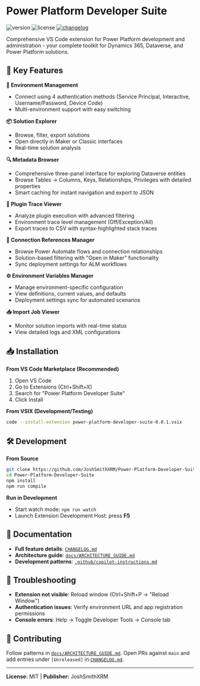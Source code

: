 # Power Platform Developer Suite

![version](https://img.shields.io/badge/version-0.0.1-blue)
![license](https://img.shields.io/badge/license-MIT-green)
[![changelog](https://img.shields.io/badge/changelog-CHANGELOG-blue)](./CHANGELOG.md)

Comprehensive VS Code extension for Power Platform development and administration - your complete toolkit for Dynamics 365, Dataverse, and Power Platform solutions.

## 🚀 Key Features

**🔌 Environment Management**
- Connect using 4 authentication methods (Service Principal, Interactive, Username/Password, Device Code)
- Multi-environment support with easy switching

**📦 Solution Explorer**
- Browse, filter, export solutions
- Open directly in Maker or Classic interfaces
- Real-time solution analysis

**🔍 Metadata Browser**
- Comprehensive three-panel interface for exploring Dataverse entities
- Browse Tables → Columns, Keys, Relationships, Privileges with detailed properties
- Smart caching for instant navigation and export to JSON

**🔧 Plugin Trace Viewer**
- Analyze plugin execution with advanced filtering
- Environment trace level management (Off/Exception/All)
- Export traces to CSV with syntax-highlighted stack traces

**🔗 Connection References Manager**
- Browse Power Automate flows and connection relationships
- Solution-based filtering with "Open in Maker" functionality
- Sync deployment settings for ALM workflows

**⚙️ Environment Variables Manager**
- Manage environment-specific configuration
- View definitions, current values, and defaults
- Deployment settings sync for automated scenarios

**📥 Import Job Viewer**
- Monitor solution imports with real-time status
- View detailed logs and XML configurations

## 📥 Installation

**From VS Code Marketplace (Recommended)**
1. Open VS Code
2. Go to Extensions (Ctrl+Shift+X)
3. Search for "Power Platform Developer Suite"
4. Click Install

**From VSIX (Development/Testing)**
```bash
code --install-extension power-platform-developer-suite-0.0.1.vsix
```

## 🛠️ Development

**From Source**
```bash
git clone https://github.com/JoshSmithXRM/Power-Platform-Developer-Suite.git
cd Power-Platform-Developer-Suite
npm install
npm run compile
```

**Run in Development**
- Start watch mode: `npm run watch`
- Launch Extension Development Host: press **F5**

## 🔗 Documentation

- **Full feature details**: [`CHANGELOG.md`](./CHANGELOG.md)
- **Architecture guide**: [`docs/ARCHITECTURE_GUIDE.md`](./docs/ARCHITECTURE_GUIDE.md)
- **Development patterns**: [`.github/copilot-instructions.md`](./.github/copilot-instructions.md)

## 🚨 Troubleshooting

- **Extension not visible**: Reload window (Ctrl+Shift+P → "Reload Window")
- **Authentication issues**: Verify environment URL and app registration permissions
- **Console errors**: Help → Toggle Developer Tools → Console tab

## 🤝 Contributing

Follow patterns in [`docs/ARCHITECTURE_GUIDE.md`](./docs/ARCHITECTURE_GUIDE.md). Open PRs against `main` and add entries under `[Unreleased]` in [`CHANGELOG.md`](./CHANGELOG.md).

---
**License:** MIT | **Publisher:** JoshSmithXRM
